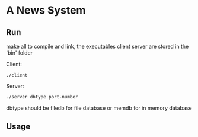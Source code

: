 A News System 
=============

Run
----

make all to compile and link, the executables client server are stored in the 'bin' folder

Client: 
    
    ./client 

Server:
    
    ./server dbtype port-number
    
dbtype should be filedb for file database or memdb for in memory database

Usage
------
